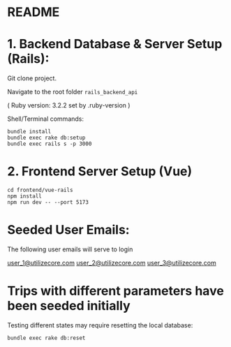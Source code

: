 # README

# 1. Backend Database & Server Setup (Rails):



Git clone project.

Navigate to the root folder `rails_backend_api`

( Ruby version: 3.2.2 set by .ruby-version )

Shell/Terminal commands:

```
bundle install
bundle exec rake db:setup
bundle exec rails s -p 3000
```
# 2. Frontend Server Setup (Vue)

```
cd frontend/vue-rails
npm install
npm run dev -- --port 5173
```

# Seeded User Emails:

The following user emails will serve to login

user_1@utilizecore.com
user_2@utilizecore.com
user_3@utilizecore.com

# Trips with different parameters have been seeded initially

Testing different states may require resetting the local database:

```
bundle exec rake db:reset
```